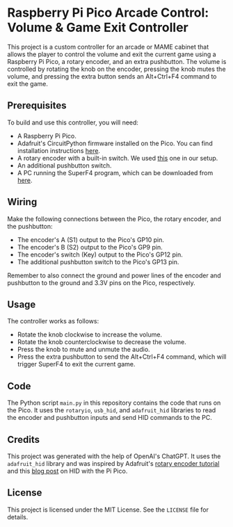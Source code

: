 # Raspberry Pi Pico Arcade Control: Volume & Game Exit Controller

This project is a custom controller for an arcade or MAME cabinet that allows the player to control the volume and exit the current game using a Raspberry Pi Pico, a rotary encoder, and an extra pushbutton. The volume is controlled by rotating the knob on the encoder, pressing the knob mutes the volume, and pressing the extra button sends an Alt+Ctrl+F4 command to exit the game.

## Prerequisites

To build and use this controller, you will need:

- A Raspberry Pi Pico.
- Adafruit's CircuitPython firmware installed on the Pico. You can find installation instructions [here](https://learn.adafruit.com/getting-started-with-raspberry-pi-pico-circuitpython/install-circuitpython).
- A rotary encoder with a built-in switch. We used [this](https://core-electronics.com.au/encoder-module-with-button.html) one in our setup.
- An additional pushbutton switch.
- A PC running the SuperF4 program, which can be downloaded from [here](https://stefansundin.github.io/superf4/).

## Wiring

Make the following connections between the Pico, the rotary encoder, and the pushbutton:

- The encoder's A (S1) output to the Pico's GP10 pin.
- The encoder's B (S2) output to the Pico's GP9 pin.
- The encoder's switch (Key) output to the Pico's GP12 pin.
- The additional pushbutton switch to the Pico's GP13 pin.

Remember to also connect the ground and power lines of the encoder and pushbutton to the ground and 3.3V pins on the Pico, respectively.

## Usage

The controller works as follows:

- Rotate the knob clockwise to increase the volume.
- Rotate the knob counterclockwise to decrease the volume.
- Press the knob to mute and unmute the audio.
- Press the extra pushbutton to send the Alt+Ctrl+F4 command, which will trigger SuperF4 to exit the current game.

## Code

The Python script `main.py` in this repository contains the code that runs on the Pico. It uses the `rotaryio`, `usb_hid`, and `adafruit_hid` libraries to read the encoder and pushbutton inputs and send HID commands to the PC.

## Credits

This project was generated with the help of OpenAI's ChatGPT. It uses the `adafruit_hid` library and was inspired by Adafruit's [rotary encoder tutorial](https://learn.adafruit.com/rotary-encoder-in-circuitpython/overview) and this [blog post](https://blog.thestaticturtle.fr/2021/02/11/getting-started-with-hid-and-the-pi-pico/) on HID with the Pi Pico.

## License

This project is licensed under the MIT License. See the `LICENSE` file for details.
